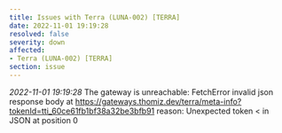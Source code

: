 ```yaml
---
title: Issues with Terra (LUNA-002) [TERRA]
date: 2022-11-01 19:19:28
resolved: false
severity: down
affected:
- Terra (LUNA-002) [TERRA]
section: issue
---
```


*2022-11-01 19:19:28* The gateway is unreachable: FetchError invalid json response body at https://gateways.thomiz.dev/terra/meta-info?tokenId=tti_60ce61fb1bf38a32be3bfb91 reason: Unexpected token < in JSON at position 0